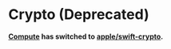 # Crypto (Deprecated)

**[Compute](https://github.com/swift-cloud/Compute) has switched to [apple/swift-crypto](https://github.com/apple/swift-crypto).**
